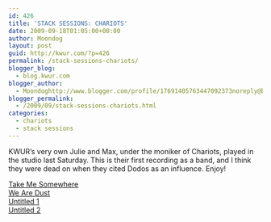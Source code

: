 ```yaml
---
id: 426
title: 'STACK SESSIONS: CHARIOTS'
date: 2009-09-18T01:05:00+00:00
author: Moondog
layout: post
guid: http://kwur.com/?p=426
permalink: /stack-sessions-chariots/
blogger_blog:
  - blog.kwur.com
blogger_author:
  - Moondoghttp://www.blogger.com/profile/17691405763447092373noreply@blogger.com
blogger_permalink:
  - /2009/09/stack-sessions-chariots.html
categories:
  - chariots
  - stack sessions
---
```

<div class="pf-content">
  <p>
    KWUR&#8217;s very own Julie and Max, under the moniker of Chariots, played in the studio last Saturday. This is their first recording as a band, and I think they were dead on when they cited Dodos as an influence. Enjoy!
  </p>
  
  <p>
    <a href="http://www.box.net/shared/2t056a9v40">Take Me Somewhere</a><br /><a href="http://www.box.net/shared/kcn7m20n10">We Are Dust</a><br /><a href="http://www.box.net/shared/ld145hl8t9">Untitled 1</a><br /><a href="http://www.box.net/shared/7fqyakt9e5">Untitled 2</a>
  </p>
</div>